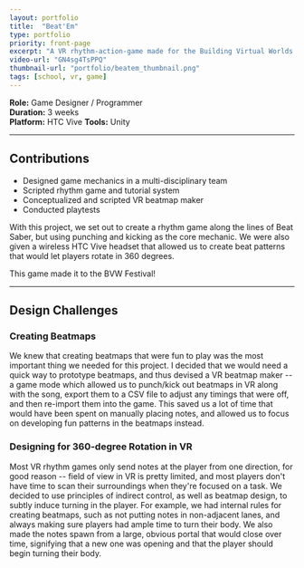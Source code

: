 ```yaml
---
layout: portfolio
title:  "Beat'Em"
type: portfolio
priority: front-page
excerpt: "A VR rhythm-action-game made for the Building Virtual Worlds class in 2018."
video-url: "GN4sg4TsPPQ"
thumbnail-url: "portfolio/beatem_thumbnail.png"
tags: [school, vr, game]
---
```


**Role:** Game Designer / Programmer    
**Duration:** 3 weeks    
**Platform:** HTC Vive
**Tools:** Unity    

<hr />

## Contributions
* Designed game mechanics in a multi-disciplinary team
* Scripted rhythm game and tutorial system
* Conceptualized and scripted VR beatmap maker
* Conducted playtests

With this project, we set out to create a rhythm game along the lines of Beat Saber, but using punching and kicking as the core mechanic. We were also given a wireless HTC Vive headset that allowed us to create beat patterns that would let players rotate in 360 degrees.

This game made it to the BVW Festival!

<hr />

## Design Challenges

### Creating Beatmaps
We knew that creating beatmaps that were fun to play was the most important thing we needed for this project. I decided that we would need a quick way to prototype beatmaps, and thus devised a VR beatmap maker -- a game mode which allowed us to punch/kick out beatmaps in VR along with the song, export them to a CSV file to adjust any timings that were off, and then re-import them into the game. This saved us a lot of time that would have been spent on manually placing notes, and allowed us to focus on developing fun patterns in the beatmaps instead.

### Designing for 360-degree Rotation in VR
Most VR rhythm games only send notes at the player from one direction, for good reason -- field of view in VR is pretty limited, and most players don't have time to scan their surroundings when they're focused on a task. We decided to use principles of indirect control, as well as beatmap design, to subtly induce turning in the player. For example, we had internal rules for creating beatmaps, such as not putting notes in non-adjacent lanes, and always making sure players had ample time to turn their body. We also made the notes spawn from a large, obvious portal that would close over time, signifying that a new one was opening and that the player should begin turning their body.
